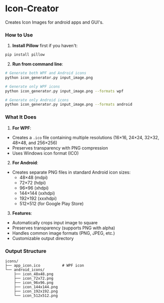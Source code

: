 # Icon-Creator
Creates Icon Images for android apps and GUI's.

### How to Use

1. **Install Pillow** first if you haven't:
```bash
pip install pillow
```

2. **Run from command line**:
```bash
# Generate both WPF and Android icons
python icon_generator.py input_image.png

# Generate only WPF icons
python icon_generator.py input_image.png --formats wpf

# Generate only Android icons
python icon_generator.py input_image.png --formats android
```

### What It Does

1. **For WPF**:
- Creates a `.ico` file containing multiple resolutions (16×16, 24×24, 32×32, 48×48, and 256×256)
- Preserves transparency with PNG compression
- Uses Windows icon format (ICO)

2. **For Android**:
- Creates separate PNG files in standard Android icon sizes:
  - 48×48 (mdpi)
  - 72×72 (hdpi)
  - 96×96 (xhdpi)
  - 144×144 (xxhdpi)
  - 192×192 (xxxhdpi)
  - 512×512 (for Google Play Store)

3. **Features**:
- Automatically crops input image to square
- Preserves transparency (supports PNG with alpha)
- Handles common image formats (PNG, JPEG, etc.)
- Customizable output directory

### Output Structure
```
icons/
├── app_icon.ico          # WPF icon
└── android_icons/
    ├── icon_48x48.png
    ├── icon_72x72.png
    ├── icon_96x96.png
    ├── icon_144x144.png
    ├── icon_192x192.png
    └── icon_512x512.png
